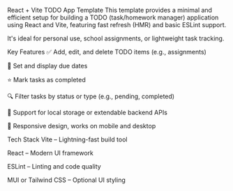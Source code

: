 React + Vite TODO App Template
This template provides a minimal and efficient setup for building a TODO (task/homework manager) application using React and Vite, featuring fast refresh (HMR) and basic ESLint support.

It's ideal for personal use, school assignments, or lightweight task tracking.

Key Features
✅ Add, edit, and delete TODO items (e.g., assignments)

📅 Set and display due dates

⭐ Mark tasks as completed

🔍 Filter tasks by status or type (e.g., pending, completed)

💾 Support for local storage or extendable backend APIs

📱 Responsive design, works on mobile and desktop

Tech Stack
Vite – Lightning-fast build tool

React – Modern UI framework

ESLint – Linting and code quality

MUI or Tailwind CSS – Optional UI styling